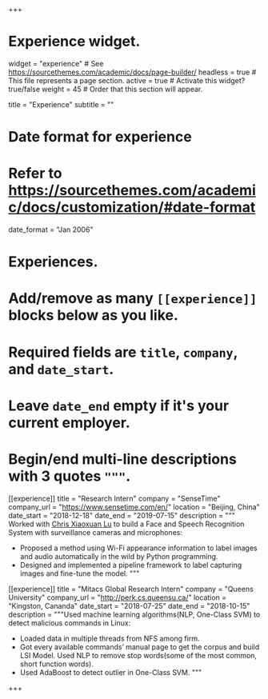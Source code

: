 +++
# Experience widget.
widget = "experience"  # See https://sourcethemes.com/academic/docs/page-builder/
headless = true  # This file represents a page section.
active = true  # Activate this widget? true/false
weight = 45  # Order that this section will appear.

title = "Experience"
subtitle = ""

# Date format for experience
#   Refer to https://sourcethemes.com/academic/docs/customization/#date-format
date_format = "Jan 2006"

# Experiences.
#   Add/remove as many `[[experience]]` blocks below as you like.
#   Required fields are `title`, `company`, and `date_start`.
#   Leave `date_end` empty if it's your current employer.
#   Begin/end multi-line descriptions with 3 quotes `"""`.
[[experience]]
  title = "Research Intern"
  company = "SenseTime"
  company_url = "https://www.sensetime.com/en/"
  location = "Beijing, China"
  date_start = "2018-12-18"
  date_end = "2019-07-15"
  description = """
  Worked with [Chris Xiaoxuan Lu](http://www.cs.ox.ac.uk/people/xiaoxuan.lu/) to build a Face and Speech Recognition System with surveillance cameras and microphones:
  
  * Proposed a method using Wi-Fi appearance information to label images and audio automatically in the wild by Python programming.
  * Designed and implemented a pipeline framework to label capturing images and fine-tune the model.
  """

[[experience]]
  title = "Mitacs Global Research Intern"
  company = "Queens University"
  company_url = "http://perk.cs.queensu.ca/"
  location = "Kingston, Cananda"
  date_start = "2018-07-25"
  date_end = "2018-10-15"
  description = """Used machine learning algorithms(NLP, One-Class SVM) to detect malicious commands in Linux:

  * Loaded data in multiple threads from NFS among firm.
  * Got every available commands’ manual page to get the corpus and build LSI Model. Used NLP to remove stop words(some of the most common, short function words).
  * Used AdaBoost to detect outlier in One-Class SVM.
  """

+++
